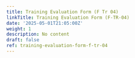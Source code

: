 ```yaml
---
title: Training Evaluation Form (F Tr 04)
linkTitle: Training Evaluation Form (F-TR-04)
date: '2025-05-01T21:05:00Z'
weight: 1
description: No content
draft: false
ref: training-evaluation-form-f-tr-04
---
```


